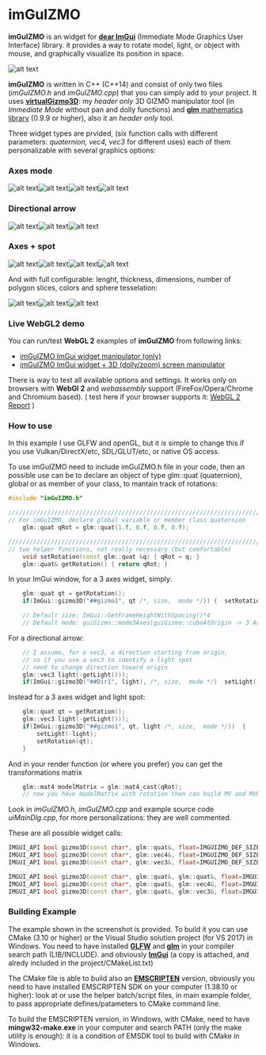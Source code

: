 # imGuIZMO
**imGuIZMO** is an widget for [**dear ImGui**](https://github.com/ocornut/imgui) (Immediate Mode Graphics User Interface) library. it provides a way to rotate model, light, or object with mouse, and graphically visualize its position in space. 

![alt text](https://raw.githubusercontent.com/BrutPitt/imGuIZMO/master/screenshots/imGuIZMO.gif)

**imGuIZMO** is written in C++ (C++14) and consist of only two files (*imGuIZMO.h* and *imGuIZMO.cpp*) that you can simply add to your project.
It uses [**virtualGizmo3D**](https://github.com/BrutPitt/virtualGizmo3D): my *header only* 3D GIZMO manipulator tool (in *Immediate Mode* without pan and dolly functions) and [**glm** mathematics library](https://github.com/g-truc/glm) (0.9.9 or higher), also it an *header only* tool.

Three widget types are prvided, (six function calls with different parameters: *quaternion, vec4, vec3* for different uses) each of them personalizable with several graphics options:

### Axes mode
![alt text](https://raw.githubusercontent.com/BrutPitt/imGuIZMO/master/screenshots/A001.jpg)![alt text](https://raw.githubusercontent.com/BrutPitt/imGuIZMO/master/screenshots/A002.jpg)![alt text](https://raw.githubusercontent.com/BrutPitt/imGuIZMO/master/screenshots/A003.jpg)![alt text](https://raw.githubusercontent.com/BrutPitt/imGuIZMO/master/screenshots/A004.jpg)

### Directional arrow
![alt text](https://raw.githubusercontent.com/BrutPitt/imGuIZMO/master/screenshots/B001.jpg)![alt text](https://raw.githubusercontent.com/BrutPitt/imGuIZMO/master/screenshots/B002.jpg)![alt text](https://raw.githubusercontent.com/BrutPitt/imGuIZMO/master/screenshots/B003.jpg)

### Axes + spot
![alt text](https://raw.githubusercontent.com/BrutPitt/imGuIZMO/master/screenshots/C001.jpg)![alt text](https://raw.githubusercontent.com/BrutPitt/imGuIZMO/master/screenshots/C002.jpg)![alt text](https://raw.githubusercontent.com/BrutPitt/imGuIZMO/master/screenshots/C003.jpg)![alt text](https://raw.githubusercontent.com/BrutPitt/imGuIZMO/master/screenshots/C004.jpg)

And with full configurable: lenght, thickness, dimensions, number of polygon slices, colors and sphere tesselation:

![alt text](https://raw.githubusercontent.com/BrutPitt/imGuIZMO/master/screenshots/D001.jpg)![alt text](https://raw.githubusercontent.com/BrutPitt/imGuIZMO/master/screenshots/D002.jpg)![alt text](https://raw.githubusercontent.com/BrutPitt/imGuIZMO/master/screenshots/D003.jpg)

### Live WebGL2 demo
You can run/test **WebGL 2** examples of **imGuIZMO** from following links:
- [imGuIZMO ImGui widget manipulator (only)](https://www.michelemorrone.eu/emsExamples/qjSetWidget.html)
- [imGuIZMO ImGui widget + 3D (dolly/zoom) screen manipulator](https://www.michelemorrone.eu/emsExamples/qjSetScreen.html)

There is way to test all available options and settings.
It works only on browsers with **WebGl 2** and *webassembly* support (FireFox/Opera/Chrome and Chromium based).
( test here if your browser supports it: [WebGL 2 Report](http://webglreport.com/?v=2) )


### How to use

In this example I use GLFW and openGL, but it is simple to change this if you use Vulkan/DirectX/etc, SDL/GLUT/etc, or native OS access.

To use imGuIZMO need to include imGuIZMO.h file in your code, then an possible use can be to declare an object of type glm::quat (quaternion), global or as member of your class, to mantain track of rotations:

```cpp
#include "imGuIZMO.h"

/////////////////////////////////////////////////////////////////////////////
// For imGuIZMO, declare global variable or member class quaternion
    glm::quat qRot = glm::quat(1.f, 0.f, 0.f, 0.f);

/////////////////////////////////////////////////////////////////////////////
// two helper functions, not really necessary (but comfortable)
    void setRotation(const glm::quat &q) { qRot = q; }
    glm::quat& getRotation() { return qRot; }
 ```

In your ImGui window, for a 3 axes widget, simply:
```cpp
    glm::quat qt = getRotation();
    if(ImGui::gizmo3D("##gizmo1", qt /*, size,  mode */)) {  setRotation(qt); }

    // Default size: ImGui::GetFrameHeightWithSpacing()*4
    // Default mode: guiGizmo::mode3Axes|guiGizmo::cubeAtOrigin -> 3 Axes with cube @ origin
```

For a directional arrow:
```cpp
    // I assume, for a vec3, a direction starting from origin, 
    // so if you use a vec3 to identify a light spot
    // need to change direction toward origin
    glm::vec3 light(-getLight()));
    if(ImGui::gizmo3D("##Dir1", light), /*, size,  mode */)  setLight(-light);
```

Instead for a 3 axes widget and light spot:
```cpp
    glm::quat qt = getRotation();
    glm::vec3 light(-getLight()));
    if(ImGui::gizmo3D("##gizmo1", qt, light /*, size,  mode */))  { 
        setLight(-light);
        setRotation(qt);
    }
```

And in your render function (or where you prefer) you can get the transformations matrix

```cpp
    glm::mat4 modelMatrix = glm::mat4_cast(qRot);
    // now you have modelMatrix with rotation then can build MV and MVP matrix
```


Look in *imGuIZMO.h*, *imGuIZMO.cpp* and example source code *uiMainDlg.cpp*, for more personalizations: they are well commented.

These are all possible widget calls:
```cpp
IMGUI_API bool gizmo3D(const char*, glm::quat&, float=IMGUIZMO_DEF_SIZE, const int=imguiGizmo::mode3Axes|imguiGizmo::cubeAtOrigin);
IMGUI_API bool gizmo3D(const char*, glm::vec4&, float=IMGUIZMO_DEF_SIZE, const int=imguiGizmo::mode3Axes|imguiGizmo::cubeAtOrigin);
IMGUI_API bool gizmo3D(const char*, glm::vec3&, float=IMGUIZMO_DEF_SIZE, const int=imguiGizmo::modeDirection);

IMGUI_API bool gizmo3D(const char*, glm::quat&, glm::quat&, float=IMGUIZMO_DEF_SIZE, const int=imguiGizmo::modeDual|imguiGizmo::cubeAtOrigin);
IMGUI_API bool gizmo3D(const char*, glm::quat&, glm::vec4&, float=IMGUIZMO_DEF_SIZE, const int=imguiGizmo::modeDual|imguiGizmo::cubeAtOrigin);
IMGUI_API bool gizmo3D(const char*, glm::quat&, glm::vec3&, float=IMGUIZMO_DEF_SIZE, const int=imguiGizmo::modeDual|imguiGizmo::cubeAtOrigin);
```

### Building Example

The example shown in the screenshot is provided.
To build it you can use CMake (3.10 or higher) or the Visual Studio solution project (for VS 2017) in Windows.
You need to have installed [**GLFW**](https://www.glfw.org/) and [**glm**](https://github.com/g-truc/glm) in your compiler search path (LIB/INCLUDE). and obviously [**ImGui**](https://github.com/ocornut/imgui) (a copy is attached, and alredy included in the project/CMakeList.txt)

The CMake file is able to build also an [**EMSCRIPTEN**](https://kripken.github.io/emscripten-site/index.html) version, obviously you need to have installed EMSCRIPTEN SDK on your computer (1.38.10 or higher): look at or use the helper batch/script files, in main example folder, to pass appropriate defines/patameters to CMake command line.

To build the EMSCRIPTEN version, in Windows, with CMake, need to have **mingw32-make.exe** in your computer and search PATH (only the make utility is enough): it is a condition of EMSDK tool to build with CMake in Windows.

